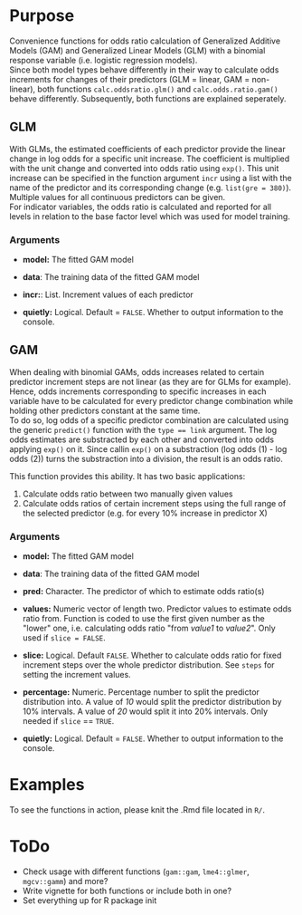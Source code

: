 # Purpose

Convenience functions for odds ratio calculation of Generalized Additive Models (GAM) and Generalized Linear Models (GLM) with a binomial response variable (i.e. logistic regression models).  
Since both model types behave differently in their way to calculate odds increments for changes of their predictors (GLM = linear, GAM = non-linear), both functions `calc.oddsratio.glm()` and `calc.odds.ratio.gam()` behave differently. Subsequently, both functions are explained seperately. 

## GLM

With GLMs, the estimated coefficients of each predictor provide the linear change in log odds for a specific unit increase. The coefficient is multiplied with the unit change and converted into odds ratio using `exp()`. This unit increase can be specified in the function argument `incr` using a list with the name of the predictor and its corresponding change (e.g. `list(gre = 380)`). Multiple values for all continuous predictors can be given.  
For indicator variables, the odds ratio is calculated and reported for all levels in relation to the base factor level which was used for model training. 

### Arguments

- **model:** The fitted GAM model

- **data**: The training data of the fitted GAM model

- **incr:**: List. Increment values of each predictor

- **quietly:** Logical. Default = `FALSE`. Whether to output information to the console.

## GAM

When dealing with binomial GAMs, odds increases related to certain predictor increment steps are not linear (as they are for GLMs for example). 
Hence, odds increments corresponding to specific increases in each variable have to be calculated for every predictor change combination while holding other predictors constant at the same time.  
To do so, log odds of a specific predictor combination are calculated using the generic `predict()` function with the `type == link` argument. The log odds estimates are substracted by each other and converted into odds applying `exp()` on it. Since callin `exp()` on a substraction (log odds (1) - log odds (2)) turns the substraction into a division, the result is an odds ratio. 

This function provides this ability. It has two basic applications:  
1. Calculate odds ratio between two manually given values  
2. Calculate odds ratios of certain increment steps using the full range of the selected predictor (e.g. for every 10% increase in predictor X)

### Arguments

- **model:** The fitted GAM model

- **data**: The training data of the fitted GAM model

- **pred:** Character. The predictor of which to estimate odds ratio(s)

- **values:** Numeric vector of length two. Predictor values to estimate odds ratio from. Function is coded to use the first given number as the "lower" one, i.e. calculating odds ratio "from *value1* to *value2*". Only used if `slice = FALSE`. 

- **slice:** Logical. Default `FALSE`. Whether to calculate odds ratio for fixed increment steps over the whole predictor distribution. See `steps` for setting the increment values.

- **percentage:** Numeric. Percentage number to split the predictor distribution into. A value of *10* would split the predictor distribution by 10% intervals. A value of *20* would split it into 20% intervals. Only needed if `slice` == `TRUE`.

- **quietly:** Logical. Default = `FALSE`. Whether to output information to the console.

# Examples

To see the functions in action, please knit the .Rmd file located in `R/`. 

# ToDo

- Check usage with different functions (`gam::gam`, `lme4::glmer`, `mgcv::gamm`) and more?
- Write vignette for both functions or include both in one?
- Set everything up for R package init

